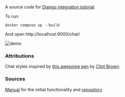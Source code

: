 A source code for [Django integration tutorial](https://centrifugal.dev/blog/2021/11/04/integrating-with-django-building-chat-application).

To run:

```
docker compose up --build
```

And open http://localhost:9000/chat/

![demo](https://centrifugal.dev/assets/images/django_chat-9972126f452363132e76a62f00213fbf.gif)

### Attributions

Chat styles inspired by [this awesome pen](https://codepen.io/clintabrown/pen/HAkjq) by [Clint Brown](https://codepen.io/clintabrown).

### Sources

[Manual](https://centrifugal.dev/blog/2021/11/04/integrating-with-django-building-chat-application) for the initial functionality  and [repository](https://github.com/centrifugal/examples/tree/40836b3aa8766bc1273551a744dfdf01d21ca595/v3/python_django_chat_tutorial)

